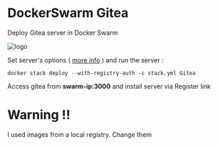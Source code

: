 # DockerSwarm Gitea

Deploy Gitea server in Docker Swarm

![logo](gitea.png)

Set server's options ( [more info](https://docs.gitea.io/en-us/install-with-docker/#environments-variables) ) and run the server :

```shell
docker stack deploy --with-registry-auth -c stack.yml Gitea
```

Access gitea from **swarm-ip:3000** and install server via Register link

# Warning !!

I used images from a local registry. Change them
